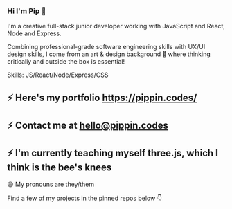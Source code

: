 ### Hi I'm Pip 👋

I'm a creative full-stack junior developer working with JavaScript and React, Node and Express.

Combining professional-grade software engineering skills with UX/UI design skills, I come from an art & design background 🎨 where thinking critically and outside the box is essential!

Skills: JS/React/Node/Express/CSS

## ⚡ Here's my portfolio https://pippin.codes/
## ⚡ Contact me at hello@pippin.codes
## ⚡ I'm currently teaching myself three.js, which I think is the bee's knees

😄 My pronouns are they/them

Find a few of my projects in the pinned repos below 👇
